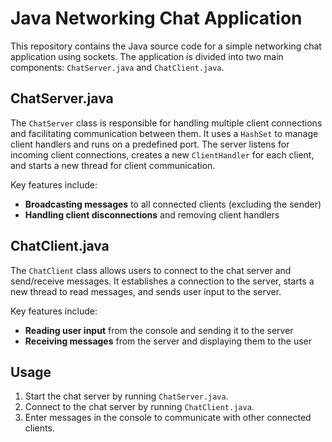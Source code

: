 # Java Networking Chat Application

This repository contains the Java source code for a simple networking chat application using sockets. The application is divided into two main components: `ChatServer.java` and `ChatClient.java`.

## ChatServer.java

The `ChatServer` class is responsible for handling multiple client connections and facilitating communication between them. It uses a `HashSet` to manage client handlers and runs on a predefined port. The server listens for incoming client connections, creates a new `ClientHandler` for each client, and starts a new thread for client communication.

Key features include:
- **Broadcasting messages** to all connected clients (excluding the sender)
- **Handling client disconnections** and removing client handlers

## ChatClient.java

The `ChatClient` class allows users to connect to the chat server and send/receive messages. It establishes a connection to the server, starts a new thread to read messages, and sends user input to the server.

Key features include:
- **Reading user input** from the console and sending it to the server
- **Receiving messages** from the server and displaying them to the user

## Usage

1. Start the chat server by running `ChatServer.java`.
2. Connect to the chat server by running `ChatClient.java`.
3. Enter messages in the console to communicate with other connected clients.

